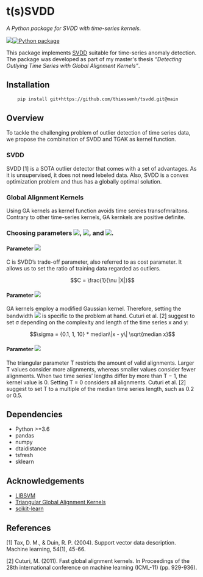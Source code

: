 # t(s)SVDD
_A Python package for SVDD with time-series kernels._

[![][docs-img]][docs-url][![Python package](https://github.com/thiessenh/tsvdd/actions/workflows/python-package.yml/badge.svg?branch=main)](https://github.com/thiessenh/tsvdd/actions/workflows/python-package.yml)

This package implements [SVDD](https://en.wikipedia.org/wiki/One-class_classification) suitable for time-series anomaly detection. The package was developed as part of my master's thesis _“Detecting Outlying Time Series with Global Alignment Kernels”_.

## Installation
```bash
	pip install git+https://github.com/thiessenh/tsvdd.git@main
```
## Overview
To tackle the challenging problem of outlier detection of time series data, we propose the combination of SVDD and TGAK as kernel function.

### SVDD
SVDD [1] is a SOTA outlier detector that comes with a set of advantages. As it is unsupervised, it does not need lebeled data. Also, SVDD is a convex optimization problem and thus has a globally optimal solution.
### Global Alignment Kernels
Using GA kernels as kernel function avoids time sereies transofmraitons. Contrary to other time-series kernels, GA kernkels are positive definite.

### Choosing parameters <img src="https://render.githubusercontent.com/render/math?math=C">, <img src="https://render.githubusercontent.com/render/math?math=\sigma">, and <img src="https://render.githubusercontent.com/render/math?math=T">.

#### Parameter <img src="https://render.githubusercontent.com/render/math?math=C">
C is SVDD’s trade-off parameter, also referred to as cost parameter. It allows us to set the ratio of training data regarded as outliers.
```math
C = \frac{1}{\nu |X|}
```

#### Parameter <img src="https://render.githubusercontent.com/render/math?math=\sigma">
GA kernels employ a modified Gaussian kernel. Therefore, setting the bandwidth <img src="https://render.githubusercontent.com/render/math?math=\sigma"> is specific to the problem at hand. Cuturi et al. [2] suggest to set σ depending on the complexity and length of the time series x and y:
```math
\sigma = {0.1, 1, 10} * median\|x - y\| \sqrt{median x}
```

#### Parameter <img src="https://render.githubusercontent.com/render/math?math=T">
The triangular parameter T restricts the amount of valid alignments. Larger T values consider more alignments, whereas smaller values consider fewer alignments. 
When two time series’ lengths differ by more than T − 1, the kernel value is 0. Setting T = 0 considers all alignments. Cuturi et al. [2] suggest to set T to a multiple of the median time series length, such as 0.2 or 0.5.

## Dependencies

- Python >=3.6
- pandas
- numpy 
- dtaidistance
- tsfresh
- sklearn
## Acknowledgements
- [LIBSVM](https://www.csie.ntu.edu.tw/~cjlin/libsvm/)
- [Triangular Global Alignment Kernels](https://marcocuturi.net/GA.html)
- [scikit-learn](https://scikit-learn.org/)


[docs-img]: https://img.shields.io/badge/docs-master-blue.svg
[docs-url]: https://thiessenh.github.io/tsvdd/

## References 
[1] Tax, D. M., & Duin, R. P. (2004). Support vector data description. Machine learning, 54(1), 45-66.

[2] Cuturi, M. (2011). Fast global alignment kernels. In Proceedings of the 28th international conference on machine learning (ICML-11) (pp. 929-936).
